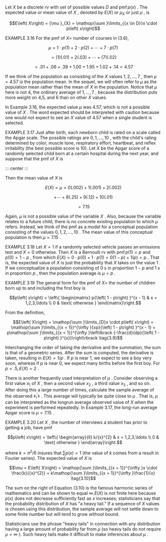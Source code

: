 Let $X$ be a discrete rv with set of possible values $D$ and
$\operatorname{pmf}p\left( x\right)$ . The expected value or mean value
of $X$ , denoted by $E\left( X\right)$ or ${\mu }_{X}$ or just $\mu$ ,
is

$$E\left( X\right) = {\mu }_{X} = \mathop{\sum }\limits_{{x \in D}}x \cdot p\left( x\right)$$

EXAMPLE 3.16 For the pmf of $X =$ number of courses in (3.6),

$$\mu = 1 \cdot p\left( 1\right) + 2 \cdot p\left( 2\right) + \cdots + 7 \cdot p\left( 7\right)$$

$$= \left( 1\right) \left( {.01}\right) + 2\left( {.03}\right) + \cdots + \left( 7\right) \left( {.02}\right)$$

$$= {.01} + {.06} + {.39} + {1.00} + {1.95} + {1.02} + {.14} = {4.57}$$

If we think of the population as consisting of the $X$ values
$1,2,\ldots ,7$ , then $\mu = {4.57}$ is the population mean. In the
sequel, we will often refer to $\mu$ as the population mean rather than
the mean of $X$ in the population. Notice that $\mu$ here is not 4, the
ordinary average of $1,\ldots ,7$ , because the distribution puts more
weight on 4,5, and 6 than on other $X$ values.

In Example 3.16, the expected value $\mu$ was 4.57, which is not a
possible value of $X$ . The word expected should be interpreted with
caution because one would not expect to see an $X$ value of 4.57 when a
single student is selected.

EXAMPLE 3.17 Just after birth, each newborn child is rated on a scale
called the Apgar scale. The possible ratings are $0,1,\ldots ,{10}$ ,
with the child's rating determined by color, muscle tone, respiratory
effort, heartbeat, and reflex irritability (the best possible score is
10). Let $X$ be the Apgar score of a randomly selected child born at a
certain hospital during the next year, and suppose that the pmf of $X$
is

::: center
:::

Then the mean value of $X$ is

$$E\left( X\right) = \mu = 0\left( {.002}\right) + 1\left( {.001}\right) + 2\left( {.002}\right)$$

$$+ \cdots + 8\left( {.25}\right) + 9\left( {.12}\right) + {10}\left( {.01}\right)$$

$$= {7.15}$$

Again, $\mu$ is not a possible value of the variable $X$ . Also, because
the variable relates to a future child, there is no concrete existing
population to which $\mu$ refers. Instead, we think of the pmf as a
model for a conceptual population consisting of the values
$0,1,2,\ldots ,{10}$ . The mean value of this conceptual population is
then $\mu = {7.15}$ .

EXAMPLE 3.18 Let $X = 1$ if a randomly selected vehicle passes an
emissions test and $X = 0$ otherwise. Then $X$ is a Bernoulli rv with
$\operatorname{pmf}p\left( 1\right) = p$ and $p\left( 0\right) = 1 - p$
, from which
$E\left( X\right) = 0 \cdot p\left( 0\right) + 1 \cdot p\left( 1\right) = 0\left( {1 - p}\right) + 1\left( p\right) = p$
. That is, the expected value of $X$ is just the probability that $X$
takes on the value 1 . If we conceptualize a population consisting of
$0\mathrm{\;s}$ in proportion $1 - p$ and $1\mathrm{\;s}$ in proportion
$p$ , then the population average is $\mu = p$ .

EXAMPLE 3.19 The general form for the pmf of $X =$ the number of
children born up to and including the first boy is

$$p\left( x\right) = \left\{ \begin{matrix} p{\left( 1 - p\right) }^{x - 1} & x = 1,2,3,\ldots \\ 0 & \text{ otherwise } \end{matrix}\right.$$

From the definition,

$$E\left( X\right) = \mathop{\sum }\limits_{D}x \cdot p\left( x\right) = \mathop{\sum }\limits_{{x = 1}}^{\infty }{xp}{\left( 1 - p\right) }^{x - 1} = p\mathop{\sum }\limits_{{x = 1}}^{\infty }\left\lbrack {-\frac{d}{dp}{\left( 1 - p\right) }^{x}}\right\rbrack \tag{3.9}$$

Interchanging the order of taking the derivative and the summation, the
sum is that of a geometric series. After the sum is computed, the
derivative is taken, resulting in $E\left( X\right) = 1/p$ . If $p$ is
near 1, we expect to see a boy very soon, whereas if $p$ is near 0, we
expect many births before the first boy. For
$p = {.5},E\left( X\right) = 2$ .

There is another frequently used interpretation of $\mu$ . Consider
observing a first value ${x}_{1}$ of $X$ , then a second value ${x}_{2}$
, a third value ${x}_{3}$ , and so on. After doing this a large number
of times, calculate the sample average of the observed
${x}_{\mathrm{i}}^{\prime }\mathrm{s}$ . This average will typically be
quite close to $\mu$ . That is, $\mu$ can be interpreted as the longrun
average observed value of $X$ when the experiment is performed
repeatedly. In Example 3.17, the long-run average Apgar score is
$\mu = {7.15}$ .

EXAMPLE 3.20 Let $X$ , the number of interviews a student has prior to
getting a job, have pmf

$$p\left( x\right) = \left\{ \begin{array}{ll} k/{x}^{2} & x = 1,2,3,\ldots \\ 0 & \text{ otherwise } \end{array}\right.$$

where $k = {\pi }^{2}/6$ insures that ${\sum p}\left( x\right) = 1$ (the
value of $k$ comes from a result in Fourier series). The expected value
of $X$ is

$$\mu = E\left( X\right) = \mathop{\sum }\limits_{{x = 1}}^{\infty }x \cdot \frac{k}{{x}^{2}} = k\mathop{\sum }\limits_{{x = 1}}^{\infty }\frac{1}{x} \tag{3.10}$$

The sum on the right of Equation (3.10) is the famous harmonic series of
mathematics and can be shown to equal $\infty .E\left( X\right)$ is not
finite here because $p\left( x\right)$ does not decrease sufficiently
fast as $x$ increases; statisticians say that the probability
distribution of $X$ has \"a heavy tail.\" If a sequence of $X$ values is
chosen using this distribution, the sample average will not settle down
to some finite number but will tend to grow without bound.

Statisticians use the phrase \"heavy tails\" in connection with any
distribution having a large amount of probability far from $\mu$ (so
heavy tails do not require $\mu = \infty$ ). Such heavy tails make it
difficult to make inferences about $\mu$ .